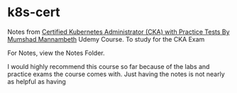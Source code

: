 # k8s-cert
Notes from [Certified Kubernetes Administrator (CKA) with Practice Tests By Mumshad Mannambeth](https://www.udemy.com/course/certified-kubernetes-administrator-with-practice-tests/) Udemy Course. To study for the CKA Exam

For Notes, view the Notes Folder. 

I would highly recommend this course so far because of the labs and practice exams the course comes with. Just having the notes is not nearly as helpful as having 